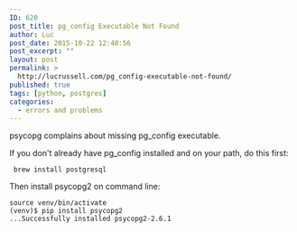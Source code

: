 ```yaml
---
ID: 620
post_title: pg_config Executable Not Found
author: Luc
post_date: 2015-10-22 12:40:56
post_excerpt: ""
layout: post
permalink: >
  http://lucrussell.com/pg_config-executable-not-found/
published: true
tags: [python, postgres]
categories:
  - errors and problems
---
```


psycopg complains about missing pg_config executable.

If you don't already have pg_config installed and on your path, do this first:

     brew install postgresql 
    

Then install psycopg2 on command line:

    source venv/bin/activate
    (venv)$ pip install psycopg2
    ...Successfully installed psycopg2-2.6.1
